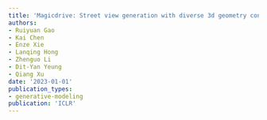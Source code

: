 ```yaml
---
title: 'Magicdrive: Street view generation with diverse 3d geometry control'
authors:
- Ruiyuan Gao
- Kai Chen
- Enze Xie
- Lanqing Hong
- Zhenguo Li
- Dit-Yan Yeung
- Qiang Xu
date: '2023-01-01'
publication_types:
- generative-modeling
publication: 'ICLR'
---
```

